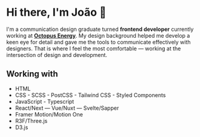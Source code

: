 # **Hi there, I'm João** 👋

I'm a communication design graduate turned **frontend developer** currently working at [**Octopus Energy**](https://octopus.energy). My design background helped me develop a keen eye for detail and gave me the tools to communicate effectively with designers. That is where I feel the most comfortable — working at the intersection of design and development.

## Working with

- HTML
- CSS - SCSS - PostCSS - Tailwind CSS - Styled Components
- JavaScript - Typescript
- React/Next — Vue/Nuxt — Svelte/Sapper
- Framer Motion/Motion One
- R3F/Three.js
- D3.js
